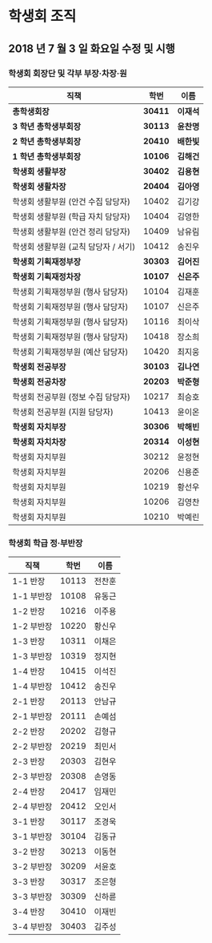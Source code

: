 # 학생회 조직

## 2018 년 7 월 3 일 화요일 수정 및 시행

### 학생회 회장단 및 각부 부장&middot;차장&middot;원

| 직책                                 | 학번      | 이름       |
| ------------------------------------ | --------- | ---------- |
| **총학생회장**                       | **30411** | **이재석** |
| **3 학년 총학생부회장**              | **30113** | **윤찬명** |
| **2 학년 총학생부회장**              | **20410** | **배한빛** |
| **1 학년 총학생부회장**              | **10106** | **김해건** |
| **학생회 생활부장**                  | **30402** | **김용현** |
| **학생회 생활차장**                  | **20404** | **김아영** |
| 학생회 생활부원 (안건 수집 담당자)   | 10402     | 김기강     |
| 학생회 생활부원 (학급 자치 담당자)   | 10404     | 김영한     |
| 학생회 생활부원 (안건 정리 담당자)   | 10409     | 남유림     |
| 학생회 생활부원 (교칙 담당자 / 서기) | 10412     | 송진우     |
| **학생회 기획재정부장**             | **30303** | **김어진** |
| **학생회 기획재정차장**             | **10107** | **신은주** |
| 학생회 기획재정부원 (행사 담당자)    | 10104     | 김재훈     |
| 학생회 기획재정부원 (행사 담당자)    | 10107     | 신은주     |
| 학생회 기획재정부원 (행사 담당자)    | 10116     | 최이삭     |
| 학생회 기획재정부원 (행사 담당자)    | 10418     | 장소희     |
| 학생회 기획재정부원 (예산 담당자)    | 10420     | 최지웅     |
| **학생회 전공부장**                 | **30103** | **김나연** |
| **학생회 전공차장**                 | **20203** | **박준형** |
| 학생회 전공부원 (정보 수집 담당자)   | 10217     | 최승호     |
| 학생회 전공부원 (지원 담당자)        | 10413     | 윤이온     |
| **학생회 자치부장**                 | **30306** | **박해빈** |
| **학생회 자치차장**                 | **20314** | **이성현** |
| 학생회 자치부원                     | 30212     | 윤정현     |
| 학생회 자치부원                     | 20206     | 신용준     |
| 학생회 자치부원                     | 10219     | 황선우     |
| 학생회 자치부원                     | 10206     | 김영찬     |
| 학생회 자치부원                     | 10210     | 박예린     |

### 학생회 학급 정&middot;부반장

| 직책       | 학번  | 이름   |
| ---------- | ----- | ------ |
| 1-1 반장   | 10113 | 전찬훈 |
| 1-1 부반장 | 10108 | 유동근 |
| 1-2 반장   | 10216 | 이주용 |
| 1-2 부반장 | 10220 | 황신우 |
| 1-3 반장   | 10311 | 이채은 |
| 1-3 부반장 | 10319 | 정지현 |
| 1-4 반장   | 10415 | 이석진 |
| 1-4 부반장 | 10412 | 송진우 |
| 2-1 반장   | 20113 | 안남규 |
| 2-1 부반장 | 20111 | 손예섬 |
| 2-2 반장   | 20202 | 김형규 |
| 2-2 부반장 | 20219 | 최민서 |
| 2-3 반장   | 20303 | 김현우 |
| 2-3 부반장 | 20308 | 손영동 |
| 2-4 반장   | 20417 | 임재민 |
| 2-4 부반장 | 20412 | 오인서 |
| 3-1 반장   | 30117 | 조경욱 |
| 3-1 부반장 | 30104 | 김동규 |
| 3-2 반장   | 30213 | 이동현 |
| 3-2 부반장 | 30209 | 서윤호 |
| 3-3 반장   | 30317 | 조은형 |
| 3-3 부반장 | 30309 | 신하륜 |
| 3-4 반장   | 30410 | 이재빈 |
| 3-4 부반장 | 30403 | 김주성 |
